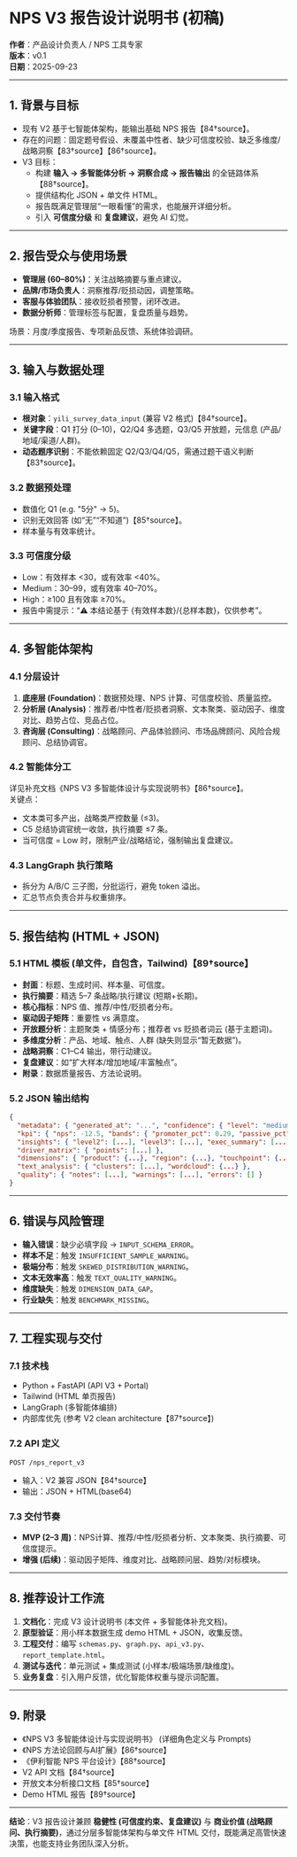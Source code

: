 # NPS V3 报告设计说明书 (初稿)

**作者**：产品设计负责人 / NPS 工具专家  
**版本**：v0.1  
**日期**：2025-09-23  

---

## 1. 背景与目标

- 现有 V2 基于七智能体架构，能输出基础 NPS 报告【84†source】。  
- 存在的问题：固定题号假设、未覆盖中性者、缺少可信度校验、缺乏多维度/战略洞察【83†source】【86†source】。  
- V3 目标：  
  - 构建 **输入 → 多智能体分析 → 洞察合成 → 报告输出** 的全链路体系【88†source】。  
  - 提供结构化 JSON + 单文件 HTML。  
  - 报告既满足管理层“一眼看懂”的需求，也能展开详细分析。  
  - 引入 **可信度分级** 和 **复盘建议**，避免 AI 幻觉。  

---

## 2. 报告受众与使用场景

- **管理层 (60–80%)**：关注战略摘要与重点建议。  
- **品牌/市场负责人**：洞察推荐/贬损动因，调整策略。  
- **客服与体验团队**：接收贬损者预警，闭环改进。  
- **数据分析师**：管理标签与配置，复盘质量与趋势。  

场景：月度/季度报告、专项新品反馈、系统体验调研。  

---

## 3. 输入与数据处理

### 3.1 输入格式
- **根对象**：`yili_survey_data_input` (兼容 V2 格式)【84†source】。  
- **关键字段**：Q1 打分 (0–10)，Q2/Q4 多选题，Q3/Q5 开放题，元信息 (产品/地域/渠道/人群)。  
- **动态题序识别**：不能依赖固定 Q2/Q3/Q4/Q5，需通过题干语义判断【83†source】。  

### 3.2 数据预处理
- 数值化 Q1 (e.g. "5分" → 5)。  
- 识别无效回答 (如“无”“不知道”)【85†source】。  
- 样本量与有效率统计。  

### 3.3 可信度分级
- Low：有效样本 <30，或有效率 <40%。  
- Medium：30–99，或有效率 40–70%。  
- High：≥100 且有效率 ≥70%。  
- 报告中需提示：“⚠️ 本结论基于 {有效样本数}/{总样本数}，仅供参考”。  

---

## 4. 多智能体架构

### 4.1 分层设计
1. **底座层 (Foundation)**：数据预处理、NPS 计算、可信度校验、质量监控。  
2. **分析层 (Analysis)**：推荐者/中性者/贬损者洞察、文本聚类、驱动因子、维度对比、趋势占位、竞品占位。  
3. **咨询层 (Consulting)**：战略顾问、产品体验顾问、市场品牌顾问、风险合规顾问、总结协调官。  

### 4.2 智能体分工
详见补充文档《NPS V3 多智能体设计与实现说明书》【86†source】。  
关键点：  
- 文本类可多产出，战略类严控数量 (≤3)。  
- C5 总结协调官统一收敛，执行摘要 ≤7 条。  
- 当可信度 = Low 时，限制产业/战略结论，强制输出复盘建议。  

### 4.3 LangGraph 执行策略
- 拆分为 A/B/C 三子图，分批运行，避免 token 溢出。  
- 汇总节点负责合并与权重排序。  

---

## 5. 报告结构 (HTML + JSON)

### 5.1 HTML 模板 (单文件，自包含，Tailwind)【89†source】
- **封面**：标题、生成时间、样本量、可信度。  
- **执行摘要**：精选 5–7 条战略/执行建议 (短期+长期)。  
- **核心指标**：NPS 值、推荐/中性/贬损者分布。  
- **驱动因子矩阵**：重要性 vs 满意度。  
- **开放题分析**：主题聚类 + 情感分布；推荐者 vs 贬损者词云 (基于主题词)。  
- **多维度分析**：产品、地域、触点、人群 (缺失则显示“暂无数据”)。  
- **战略洞察**：C1–C4 输出，带行动建议。  
- **复盘建议**：如“扩大样本/增加地域/丰富触点”。  
- **附录**：数据质量报告、方法论说明。  

### 5.2 JSON 输出结构
```json
{
  "metadata": { "generated_at": "...", "confidence": { "level": "medium", "sample_size": 84 } },
  "kpi": { "nps": -12.5, "bands": { "promoter_pct": 0.29, "passive_pct": 0.34, "detractor_pct": 0.37 } },
  "insights": { "level2": [...], "level3": [...], "exec_summary": [...] },
  "driver_matrix": { "points": [...] },
  "dimensions": { "product": {...}, "region": {...}, "touchpoint": {...}, "persona": {...} },
  "text_analysis": { "clusters": [...], "wordcloud": {...} },
  "quality": { "notes": [...], "warnings": [...], "errors": [] }
}
```

---

## 6. 错误与风险管理

- **输入错误**：缺少必填字段 → `INPUT_SCHEMA_ERROR`。  
- **样本不足**：触发 `INSUFFICIENT_SAMPLE_WARNING`。  
- **极端分布**：触发 `SKEWED_DISTRIBUTION_WARNING`。  
- **文本无效率高**：触发 `TEXT_QUALITY_WARNING`。  
- **维度缺失**：触发 `DIMENSION_DATA_GAP`。  
- **行业缺失**：触发 `BENCHMARK_MISSING`。  

---

## 7. 工程实现与交付

### 7.1 技术栈
- Python + FastAPI (API V3 + Portal)  
- Tailwind (HTML 单页报告)  
- LangGraph (多智能体编排)  
- 内部库优先 (参考 V2 clean architecture【87†source】)  

### 7.2 API 定义
`POST /nps_report_v3`  
- 输入：V2 兼容 JSON【84†source】  
- 输出：JSON + HTML(base64)  

### 7.3 交付节奏
- **MVP (2–3 周)**：NPS计算、推荐/中性/贬损者分析、文本聚类、执行摘要、可信度提示。  
- **增强 (后续)**：驱动因子矩阵、维度对比、战略顾问层、趋势/对标模块。  

---

## 8. 推荐设计工作流

1. **文档化**：完成 V3 设计说明书 (本文件 + 多智能体补充文档)。  
2. **原型验证**：用小样本数据生成 demo HTML + JSON，收集反馈。  
3. **工程交付**：编写 `schemas.py`、`graph.py`、`api_v3.py`、`report_template.html`。  
4. **测试与迭代**：单元测试 + 集成测试 (小样本/极端场景/缺维度)。  
5. **业务复盘**：引入用户反馈，优化智能体权重与提示词配置。  

---

## 9. 附录

- 《NPS V3 多智能体设计与实现说明书》 (详细角色定义与 Prompts)  
- 《NPS 方法论回顾与AI扩展》【86†source】  
- 《伊利智能 NPS 平台设计》【88†source】  
- V2 API 文档【84†source】  
- 开放文本分析接口文档【85†source】  
- Demo HTML 报告【89†source】  

---

**结论**：V3 报告设计兼顾 **稳健性 (可信度约束、复盘建议)** 与 **商业价值 (战略顾问、执行摘要)**，通过分层多智能体架构与单文件 HTML 交付，既能满足高管快速决策，也能支持业务团队深入分析。

